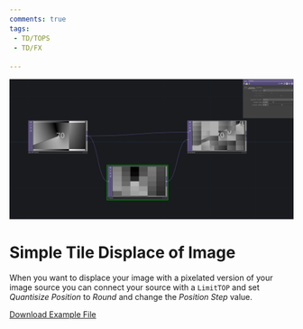 ```yaml
---
comments: true
tags:
 - TD/TOPS
 - TD/FX

---
```


![Simple Tile Displace Img](../img/SimpleTileDisplaceImg.png)

# Simple Tile Displace of Image

When you want to displace your image with a pixelated version of your image source you can connect your source with a `LimitTOP` and set *Quantisize Position* to *Round* and change the *Position Step* value. 



[Download Example File](../files/SimpleTileDisplace.tox)